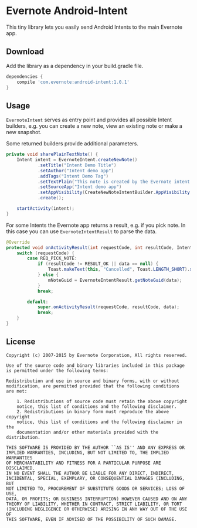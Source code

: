 Evernote Android-Intent
=======================

This tiny library lets you easily send Android Intents to the main Evernote app.

Download
--------

Add the library as a dependency in your build.gradle file.

```groovy
dependencies {
    compile 'com.evernote:android-intent:1.0.1'
}
```

Usage
-----

`EvernoteIntent` serves as entry point and provides all possible Intent builders, e.g. you can create a new note, view an existing note or make a new snapshot.

Some returned builders provide additional parameters.

```java
private void sharePlainTextNote() {
    Intent intent = EvernoteIntent.createNewNote()
            .setTitle("Intent Demo Title")
            .setAuthor("Intent demo app")
            .addTags("Intent Demo Tag")
            .setTextPlain("This note is created by the Evernote intent demo application. https://github.com/evernote/android-intent")
            .setSourceApp("Intent demo app")
            .setAppVisibility(CreateNewNoteIntentBuilder.AppVisibility.QUICK_SEND)
            .create();

    startActivity(intent);
}
```

For some Intents the Evernote app returns a result, e.g. if you pick note. In this case you can use `EvernoteIntentResult` to parse the data.

```java
@Override
protected void onActivityResult(int requestCode, int resultCode, Intent data) {
    switch (requestCode) {
        case REQ_PICK_NOTE:
            if (resultCode != RESULT_OK || data == null) {
                Toast.makeText(this, "Cancelled", Toast.LENGTH_SHORT).show();
            } else {
                mNoteGuid = EvernoteIntentResult.getNoteGuid(data);
            }
            break;

        default:
            super.onActivityResult(requestCode, resultCode, data);
            break;
    }
}

```

License
-------
    Copyright (c) 2007-2015 by Evernote Corporation, All rights reserved.

    Use of the source code and binary libraries included in this package
    is permitted under the following terms:

    Redistribution and use in source and binary forms, with or without
    modification, are permitted provided that the following conditions
    are met:

        1. Redistributions of source code must retain the above copyright
        notice, this list of conditions and the following disclaimer.
        2. Redistributions in binary form must reproduce the above copyright
        notice, this list of conditions and the following disclaimer in the
        documentation and/or other materials provided with the distribution.

    THIS SOFTWARE IS PROVIDED BY THE AUTHOR ``AS IS'' AND ANY EXPRESS OR
    IMPLIED WARRANTIES, INCLUDING, BUT NOT LIMITED TO, THE IMPLIED WARRANTIES
    OF MERCHANTABILITY AND FITNESS FOR A PARTICULAR PURPOSE ARE DISCLAIMED.
    IN NO EVENT SHALL THE AUTHOR BE LIABLE FOR ANY DIRECT, INDIRECT,
    INCIDENTAL, SPECIAL, EXEMPLARY, OR CONSEQUENTIAL DAMAGES (INCLUDING, BUT
    NOT LIMITED TO, PROCUREMENT OF SUBSTITUTE GOODS OR SERVICES; LOSS OF USE,
    DATA, OR PROFITS; OR BUSINESS INTERRUPTION) HOWEVER CAUSED AND ON ANY
    THEORY OF LIABILITY, WHETHER IN CONTRACT, STRICT LIABILITY, OR TORT
    (INCLUDING NEGLIGENCE OR OTHERWISE) ARISING IN ANY WAY OUT OF THE USE OF
    THIS SOFTWARE, EVEN IF ADVISED OF THE POSSIBILITY OF SUCH DAMAGE.

